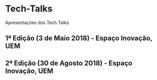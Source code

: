 # Tech-Talks
Apresentações dos Tech Talks

## 1ª Edição (3 de Maio 2018) - Espaço Inovação, UEM
## 2ª Edição (30 de Agosto 2018) - Espaço Inovação, UEM

